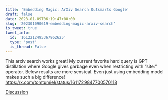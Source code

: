 ```yaml
---
title: 'Embedding Magic: ArXiv Search Outsmarts Google'
draft: false
date: 2023-01-09T06:19:47+00:00
slug: '202301090619-embedding-magic-arxiv-search'
is_tweet: true
tweet_info:
  id: '1612212495367962625'
  type: 'post'
  is_thread: False
---
```




This arxiv search works great! My current favorite hard query is GPT distillation where Google gives garbage even when restricting with “site:” operator. Below results are more sensical. Even just using embedding model makes such a big difference! <https://x.com/tomtumiel/status/1611729847700570118>

[Discussion](https://x.com/sytelus/status/1612212495367962625)
